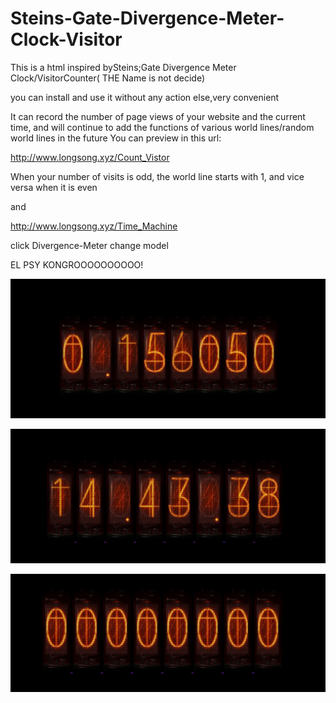 # Steins-Gate-Divergence-Meter-Clock-Visitor
This is a html inspired bySteins;Gate Divergence Meter Clock/VisitorCounter( THE Name is not decide)

you can install and use it without any action else,very convenient

It can record the number of page views of your website and the current time, 
and will continue to add the functions of various world lines/random world lines in the future
You can preview in this url:

http://www.longsong.xyz/Count_Vistor

When your number of visits is odd, the world line starts with 1, and vice versa when it is even

and

http://www.longsong.xyz/Time_Machine

click Divergence-Meter change model

 EL PSY KONGROOOOOOOOOO!

![image](OVK2VX@NSLC2YR_{5WVP}}Q.png)

![image](MFF`ZTG6]RN@FU97ZB14KXQ.png)

![image](949{G4JDQ7$8SO4@[$Q78JA.png)

